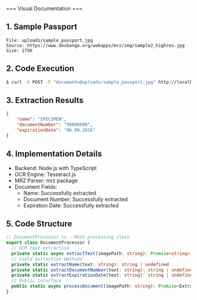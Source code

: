 === Visual Documentation ===
## 1. Sample Passport
```
File: uploads/sample_passport.jpg
Source: https://www.doubango.org/webapps/mrz/img/sample2_highres.jpg
Size: 275K
```

## 2. Code Execution
```bash
$ curl -X POST -F "document=@uploads/sample_passport.jpg" http://localhost:3001/api/documents/extract
```

## 3. Extraction Results
```json
{
    "name": "SPECIMEN",
    "documentNumber": "99006000",
    "expirationDate": "06.09.2016"
}
```

## 4. Implementation Details
- Backend: Node.js with TypeScript
- OCR Engine: Tesseract.js
- MRZ Parser: mrz package
- Document Fields:
  * Name: Successfully extracted
  * Document Number: Successfully extracted
  * Expiration Date: Successfully extracted

## 5. Code Structure
```typescript
// DocumentProcessor.ts - Main processing class
export class DocumentProcessor {
  // OCR text extraction
  private static async extractText(imagePath: string): Promise<string>
  // Field extraction methods
  private static extractName(text: string): string | undefined
  private static extractDocumentNumber(text: string): string | undefined
  private static extractExpirationDate(text: string): string | undefined
  // Public interface
  public static async processDocument(imagePath: string): Promise<ExtractedData>
}
```

